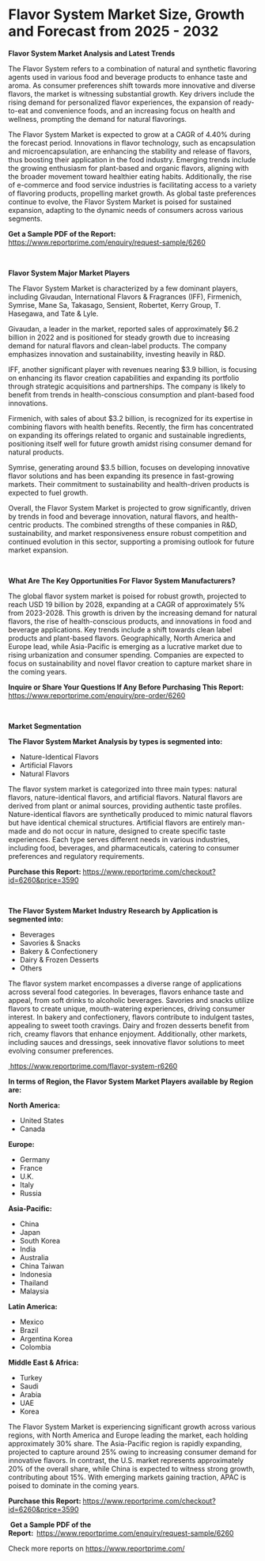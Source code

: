 <p><h1>Flavor System Market Size, Growth and Forecast from 2025 - 2032</h1></p><p><strong>Flavor System Market Analysis and Latest Trends</strong></p>
<p><p>The Flavor System refers to a combination of natural and synthetic flavoring agents used in various food and beverage products to enhance taste and aroma. As consumer preferences shift towards more innovative and diverse flavors, the market is witnessing substantial growth. Key drivers include the rising demand for personalized flavor experiences, the expansion of ready-to-eat and convenience foods, and an increasing focus on health and wellness, prompting the demand for natural flavorings.</p><p>The Flavor System Market is expected to grow at a CAGR of 4.40% during the forecast period. Innovations in flavor technology, such as encapsulation and microencapsulation, are enhancing the stability and release of flavors, thus boosting their application in the food industry. Emerging trends include the growing enthusiasm for plant-based and organic flavors, aligning with the broader movement toward healthier eating habits. Additionally, the rise of e-commerce and food service industries is facilitating access to a variety of flavoring products, propelling market growth. As global taste preferences continue to evolve, the Flavor System Market is poised for sustained expansion, adapting to the dynamic needs of consumers across various segments.</p></p>
<p><strong>Get a Sample PDF of the Report:&nbsp;</strong> <a href="https://www.reportprime.com/enquiry/request-sample/6260?utm_campaign=3344&utm_medium=2&utm_source=Github&utm_content=ia&utm_term=19032025&utm_id=flavor-system">https://www.reportprime.com/enquiry/request-sample/6260</a></p>
<p>&nbsp;</p>
<p><strong>Flavor System Major Market Players</strong></p>
<p><p>The Flavor System Market is characterized by a few dominant players, including Givaudan, International Flavors & Fragrances (IFF), Firmenich, Symrise, Mane Sa, Takasago, Sensient, Robertet, Kerry Group, T. Hasegawa, and Tate & Lyle. </p><p>Givaudan, a leader in the market, reported sales of approximately $6.2 billion in 2022 and is positioned for steady growth due to increasing demand for natural flavors and clean-label products. The company emphasizes innovation and sustainability, investing heavily in R&D.</p><p>IFF, another significant player with revenues nearing $3.9 billion, is focusing on enhancing its flavor creation capabilities and expanding its portfolio through strategic acquisitions and partnerships. The company is likely to benefit from trends in health-conscious consumption and plant-based food innovations.</p><p>Firmenich, with sales of about $3.2 billion, is recognized for its expertise in combining flavors with health benefits. Recently, the firm has concentrated on expanding its offerings related to organic and sustainable ingredients, positioning itself well for future growth amidst rising consumer demand for natural products.</p><p>Symrise, generating around $3.5 billion, focuses on developing innovative flavor solutions and has been expanding its presence in fast-growing markets. Their commitment to sustainability and health-driven products is expected to fuel growth.</p><p>Overall, the Flavor System Market is projected to grow significantly, driven by trends in food and beverage innovation, natural flavors, and health-centric products. The combined strengths of these companies in R&D, sustainability, and market responsiveness ensure robust competition and continued evolution in this sector, supporting a promising outlook for future market expansion.</p></p>
<p>&nbsp;</p>
<p><strong>What Are The Key Opportunities For Flavor System Manufacturers?</strong></p>
<p><p>The global flavor system market is poised for robust growth, projected to reach USD 19 billion by 2028, expanding at a CAGR of approximately 5% from 2023-2028. This growth is driven by the increasing demand for natural flavors, the rise of health-conscious products, and innovations in food and beverage applications. Key trends include a shift towards clean label products and plant-based flavors. Geographically, North America and Europe lead, while Asia-Pacific is emerging as a lucrative market due to rising urbanization and consumer spending. Companies are expected to focus on sustainability and novel flavor creation to capture market share in the coming years.</p></p>
<p><strong>Inquire or Share Your Questions If Any Before Purchasing This Report:</strong> <a href="https://www.reportprime.com/enquiry/pre-order/6260?utm_campaign=3344&utm_medium=2&utm_source=Github&utm_content=ia&utm_term=19032025&utm_id=flavor-system">https://www.reportprime.com/enquiry/pre-order/6260</a></p>
<p>&nbsp;</p>
<p><strong>Market Segmentation</strong></p>
<p><strong>The Flavor System Market Analysis by types is segmented into:</strong></p>
<p><ul><li>Nature-Identical Flavors</li><li>Artificial Flavors</li><li>Natural Flavors</li></ul></p>
<p><p>The flavor system market is categorized into three main types: natural flavors, nature-identical flavors, and artificial flavors. Natural flavors are derived from plant or animal sources, providing authentic taste profiles. Nature-identical flavors are synthetically produced to mimic natural flavors but have identical chemical structures. Artificial flavors are entirely man-made and do not occur in nature, designed to create specific taste experiences. Each type serves different needs in various industries, including food, beverages, and pharmaceuticals, catering to consumer preferences and regulatory requirements.</p></p>
<p><strong>Purchase this Report:&nbsp;</strong><a href="https://www.reportprime.com/checkout?id=6260&price=3590&utm_campaign=3344&utm_medium=2&utm_source=Github&utm_content=ia&utm_term=19032025&utm_id=flavor-system">https://www.reportprime.com/checkout?id=6260&price=3590</a></p>
<p>&nbsp;</p>
<p><strong>The Flavor System Market Industry Research by Application is segmented into:</strong></p>
<p><ul><li>Beverages</li><li>Savories & Snacks</li><li>Bakery & Confectionery</li><li>Dairy & Frozen Desserts</li><li>Others</li></ul></p>
<p><p>The flavor system market encompasses a diverse range of applications across several food categories. In beverages, flavors enhance taste and appeal, from soft drinks to alcoholic beverages. Savories and snacks utilize flavors to create unique, mouth-watering experiences, driving consumer interest. In bakery and confectionery, flavors contribute to indulgent tastes, appealing to sweet tooth cravings. Dairy and frozen desserts benefit from rich, creamy flavors that enhance enjoyment. Additionally, other markets, including sauces and dressings, seek innovative flavor solutions to meet evolving consumer preferences.</p></p>
<p><a href="https://www.reportprime.com/flavor-system-r6260?utm_campaign=3344&utm_medium=2&utm_source=Github&utm_content=ia&utm_term=19032025&utm_id=flavor-system">&nbsp;https://www.reportprime.com/flavor-system-r6260</a></p>
<p><strong>In terms of Region, the Flavor System Market Players available by Region are:</strong></p>
<p>
    <p> <strong> North America: </strong>
        <ul>
            <li>United States</li>
            <li>Canada</li>
        </ul>
        </p> 
    <p> <strong> Europe: </strong>
        <ul>
            <li>Germany</li>
            <li>France</li>
            <li>U.K.</li>
            <li>Italy</li>
            <li>Russia</li>
        </ul>
        </p> 
    <p> <strong> Asia-Pacific: </strong>
        <ul>
            <li>China</li>
            <li>Japan</li>
            <li>South Korea</li>
            <li>India</li>
            <li>Australia</li>
            <li>China Taiwan</li>
            <li>Indonesia</li>
            <li>Thailand</li>
            <li>Malaysia</li>
        </ul>
        </p> 
    <p> <strong> Latin America: </strong>
        <ul>
            <li>Mexico</li>
            <li>Brazil</li>
            <li>Argentina Korea</li>
            <li>Colombia</li>
        </ul>
        </p> 
    <p> <strong> Middle East & Africa: </strong>
        <ul>
            <li>Turkey</li>
            <li>Saudi</li>
            <li>Arabia</li>
            <li>UAE</li>
            <li>Korea</li>
        </ul>
    </p>
    </p>
<p><p>The Flavor System Market is experiencing significant growth across various regions, with North America and Europe leading the market, each holding approximately 30% share. The Asia-Pacific region is rapidly expanding, projected to capture around 25% owing to increasing consumer demand for innovative flavors. In contrast, the U.S. market represents approximately 20% of the overall share, while China is expected to witness strong growth, contributing about 15%. With emerging markets gaining traction, APAC is poised to dominate in the coming years.</p></p>
<p><strong>Purchase this Report: </strong><a href="https://www.reportprime.com/checkout?id=6260&price=3590&utm_campaign=3344&utm_medium=2&utm_source=Github&utm_content=ia&utm_term=19032025&utm_id=flavor-system">https://www.reportprime.com/checkout?id=6260&price=3590</a></p>
<p>&nbsp;<strong>Get a Sample PDF of the Report:&nbsp;&nbsp;</strong><a href="https://www.reportprime.com/enquiry/request-sample/6260?utm_campaign=3344&utm_medium=2&utm_source=Github&utm_content=ia&utm_term=19032025&utm_id=flavor-system">https://www.reportprime.com/enquiry/request-sample/6260</a></p>
<p><strong></strong></p>
<p>Check more reports on <a href="https://www.reportprime.com/?utm_campaign=3344&utm_medium=2&utm_source=Github&utm_content=ia&utm_term=19032025&utm_id=flavor-system">https://www.reportprime.com/</a></p>